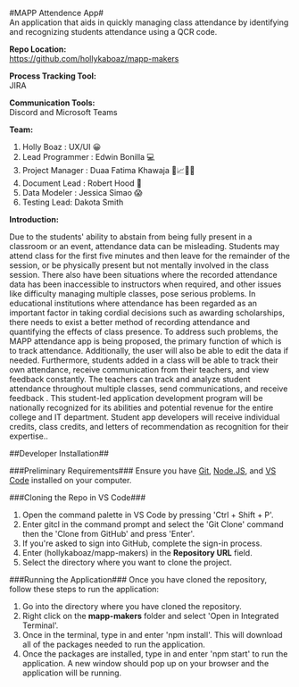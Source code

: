 #MAPP Attendence App# <br>
An application that aids in quickly managing class attendance by identifying and recognizing students attendance using a QCR code.

**Repo Location:** <br>
https://github.com/hollykaboaz/mapp-makers

**Process Tracking Tool:** <br>
JIRA

**Communication Tools:** <br>
Discord and Microsoft Teams

**Team:** <br>
1. Holly Boaz : UX/UI 😀
2. Lead Programmer : Edwin Bonilla :computer:
3. Project Manager : Duaa Fatima Khawaja 📅📈👩‍💼
4. Document Lead : Robert Hood :card_index: 
5. Data Modeler : Jessica Simao 😱
6. Testing Lead: Dakota Smith

**Introduction:** <br>

Due to the students' ability to abstain from being fully present in a classroom or an event, attendance data can be misleading. Students may attend class for the first five minutes and then leave for the remainder of the session, or be physically present but not mentally involved in the class session. There also have been situations where the recorded attendance data has been inaccessible to instructors when required, and other issues like difficulty managing multiple classes, pose serious problems. In educational institutions where attendance has been regarded as an important factor in taking cordial decisions such as awarding scholarships, there needs to exist a better method of recording attendance and quantifying the effects of class presence. To address such problems, the MAPP  attendance app is being proposed, the primary function of which is to track attendance. Additionally, the user will also be able to edit the data if needed. 
Furthermore, students added in a class will be able to track their own attendance, receive communication from their teachers, and view feedback constantly. The teachers can track and analyze student attendance throughout multiple classes, send communications, and receive feedback .
This student-led application development program will be nationally recognized for its abilities and potential revenue for the entire college and IT department. Student app developers will receive individual credits, class credits, and letters of recommendation as recognition for their expertise..

##Developer Installation## <br>

###Preliminary Requirements###
Ensure you have [Git](https://git-scm.com/downloads), [Node.JS](https://nodejs.org/en/download), and [VS Code](https://code.visualstudio.com/download) installed on your computer.<br>

###Cloning the Repo in VS Code###
1. Open the command palette in VS Code by pressing 'Ctrl + Shift + P'.
2. Enter gitcl in the command prompt and select the 'Git Clone' command then the 'Clone from GitHub' and press 'Enter'.
3. If you're asked to sign into GitHub, complete the sign-in process.
4. Enter (hollykaboaz/mapp-makers) in the **Repository URL** field.
6. Select the directory where you want to clone the project.


###Running the Application###
Once you have cloned the repository, follow these steps to run the application:
1. Go into the directory where you have cloned the repository.
2. Right click on the **mapp-makers** folder and select 'Open in Integrated Terminal'.
3. Once in the terminal, type in and enter 'npm install'. This will download all of the packages needed to run the application.
4. Once the packages are installed, type in and enter 'npm start' to run the application. A new window should pop up on your browser and the application will be running.

